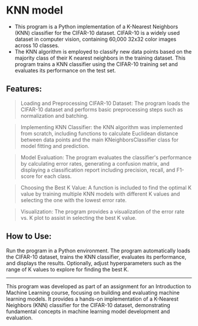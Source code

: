 # KNN model
* This program is a Python implementation of a K-Nearest Neighbors (KNN) classifier for the CIFAR-10 dataset. CIFAR-10 is a widely used dataset in computer vision, containing 60,000 32x32 color images across 10 classes.
* The KNN algorithm is employed to classify new data points based on the majority class of their K nearest neighbors in the training dataset. This program trains a KNN classifier using the CIFAR-10 training set and evaluates its performance on the test set.

## Features:

> Loading and Preprocessing CIFAR-10 Dataset: The program loads the CIFAR-10 dataset and performs basic preprocessing steps such as normalization and batching.

> Implementing KNN Classifier: the KNN algorithm was implemented from scratch, including functions to calculate Euclidean distance between data points and the main KNeighborsClassifier class for model fitting and prediction.

> Model Evaluation: The program evaluates the classifier's performance by calculating error rates, generating a confusion matrix, and displaying a classification report including precision, recall, and F1-score for each class.

> Choosing the Best K Value: A function is included to find the optimal K value by training multiple KNN models with different K values and selecting the one with the lowest error rate.

> Visualization: The program provides a visualization of the error rate vs. K plot to assist in selecting the best K value.

## How to Use:

Run the program in a Python environment.
The program automatically loads the CIFAR-10 dataset, trains the KNN classifier, evaluates its performance, and displays the results.
Optionally, adjust hyperparameters such as the range of K values to explore for finding the best K.

---

This program was developed as part of an assignment for an Introduction to Machine Learning course, focusing on building and evaluating machine learning models. It provides a hands-on implementation of a K-Nearest Neighbors (KNN) classifier for the CIFAR-10 dataset, demonstrating fundamental concepts in machine learning model development and evaluation. 
